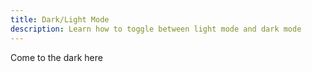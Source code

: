 ```yaml
---
title: Dark/Light Mode
description: Learn how to toggle between light mode and dark mode
---
```


Come to the dark here